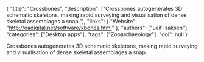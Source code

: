{
  "title": "Crossbones",
  "description": ["Crossbones autogenerates 3D schematic skeletons, making rapid surveying and visualisation of dense skeletal assemblages a snap."],
  "links": {
    "Website": "http://oadigital.net/software/xbones.html"
  },
  "authors": ["Leif Isaksen"],
  "categories": ["Desktop apps"],
  "tags": ["Zooarchaeology"],
  "doi": null
}

<!-- Generated by csv2md.R – do not edit by hand -->

Crossbones autogenerates 3D schematic skeletons, making rapid surveying and visualisation of dense skeletal assemblages a snap.